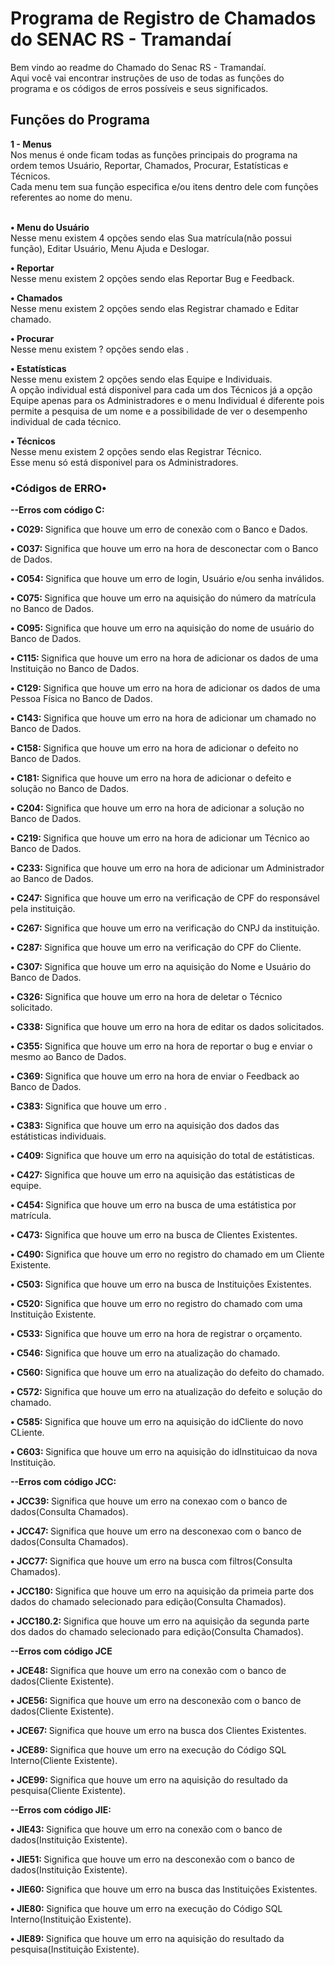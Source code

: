 <h1>Programa de Registro de Chamados do SENAC RS - Tramandaí</h1>

<a>Bem vindo ao readme do Chamado do Senac RS - Tramandaí.<br></a>
<a>Aqui você vai encontrar instruções de uso de todas as funções do programa e</a>
<a>os códigos de erros possíveis e seus significados.</a>
<h2>Funções  do Programa</h2>
<a><b>1 - Menus</b><br></a>
<a>Nos menus é onde ficam todas as funções principais do programa na ordem temos Usuário, Reportar, Chamados, Procurar, Estatísticas e Técnicos.<br></a>
<a>Cada menu tem sua função especifica e/ou itens dentro dele com funções referentes ao nome do menu.</a>

<a><br><b>• Menu do Usuário</b><br></a>
<a>Nesse menu existem 4 opções sendo elas Sua matrícula(não possui função), Editar Usuário, Menu Ajuda e Deslogar.<br></a>

<a><b>• Reportar</b><br></a>
<a>Nesse menu existem 2 opções sendo elas Reportar Bug e Feedback.<br></a>

<a><b>• Chamados</b><br></a>
<a>Nesse menu existem 2 opções sendo elas Registrar chamado e Editar chamado.<br></a>

<a><b>• Procurar</b><br></a>
<a>Nesse menu existem ? opções sendo elas .<br></a>

<a><b>• Estatísticas</b><br></a>
<a>Nesse menu existem 2 opções sendo elas Equipe e Individuais.<br></a>
<a>A opção individual está disponivel para cada um dos Técnicos já a opção Equipe apenas para os Administradores e o menu Individual é diferente </a>
<a>pois permite a pesquisa de um nome e a possibilidade de ver o desempenho individual de cada técnico.<br></a>

<a><b>• Técnicos</b><br></a>
<a>Nesse menu existem 2 opções sendo elas Registrar Técnico.<br></a>
<a>Esse menu só está disponivel para os Administradores.<br></a>

<h3>•Códigos de ERRO•</h3>
<a><b>--Erros com código C:</b><br></a>

<a><b>• C029: </b></a>
<a>Significa que houve um erro de conexão com o Banco e Dados.</a>

<a><b>• C037: </b></a>
<a>Significa que houve um erro na hora de desconectar com o Banco de Dados.<br></a>

<a><b>• C054: </b></a>
<a>Significa que houve um erro de login, Usuário e/ou senha inválidos.<br></a>

<a><b>• C075: </b></a>
<a>Significa que houve um erro na aquisição do número da matrícula no Banco de Dados.<br></a>

<a><b>• C095: </b></a>
<a>Significa que houve um erro na aquisição do nome de usuário do Banco de Dados.<br></a>

<a><b>• C115: </b></a>
<a>Significa que houve um erro na hora de adicionar os dados de uma Instituição no Banco de Dados.<br></a>

<a><b>• C129: </b></a>
<a>Significa que houve um erro na hora de adicionar os dados de uma Pessoa Física no Banco de Dados.<br></a>

<a><b>• C143: </b></a>
<a>Significa que houve um erro na hora de adicionar um chamado no Banco de Dados.<br></a>

<a><b>• C158: </b></a>
<a>Significa que houve um erro na hora de adicionar o defeito no Banco de Dados.<br></a>

<a><b>• C181: </b></a>
<a>Significa que houve um erro na hora de adicionar o defeito e solução no Banco de Dados.<br></a>

<a><b>• C204: </b></a>
<a>Significa que houve um erro na hora de adicionar a solução no Banco de Dados.<br></a>

<a><b>• C219: </b></a>
<a>Significa que houve um erro na hora de adicionar um Técnico ao Banco de Dados.<br></a>

<a><b>• C233: </b></a>
<a>Significa que houve um erro na hora de adicionar um Administrador ao Banco de Dados.<br></a>

<a><b>• C247: </b></a>
<a>Significa que houve um erro na verificação de CPF do responsável pela instituição.<br></a>

<a><b>• C267: </b></a>
<a>Significa que houve um erro na verificação do CNPJ da instituição.<br></a>

<a><b>• C287: </b></a>
<a>Significa que houve um erro na verificação do CPF do Cliente.<br></a>

<a><b>• C307: </b></a>
<a>Significa que houve um erro na aquisição do Nome e Usuário do Banco de Dados.<br></a>

<a><b>• C326: </b></a>
<a>Significa que houve um erro na hora de deletar o Técnico solicitado.<br></a>

<a><b>• C338: </b></a>
<a>Significa que houve um erro na hora de editar os dados solicitados.<br></a>

<a><b>• C355: </b></a>
<a>Significa que houve um erro na hora de reportar o bug e enviar o mesmo ao Banco de Dados.<br></a>

<a><b>• C369: </b></a>
<a>Significa que houve um erro na hora de enviar o Feedback ao Banco de Dados.<br></a>

<a><b>• C383: </b></a>
<a>Significa que houve um erro .<br></a>

<a><b>• C383: </b></a>
<a>Significa que houve um erro na aquisição dos dados das estátisticas individuais.<br></a>

<a><b>• C409: </b></a>
<a>Significa que houve um erro na aquisição do total de estátisticas.<br></a>

<a><b>• C427: </b></a>
<a>Significa que houve um erro na aquisição das estátisticas de equipe.<br></a>

<a><b>• C454: </b></a>
<a>Significa que houve um erro na busca de uma estátistica por matrícula.<br></a>

<a><b>• C473: </b></a>
<a>Significa que houve um erro na busca de Clientes Existentes.<br></a>

<a><b>• C490: </b></a>
<a>Significa que houve um erro no registro do chamado em um Cliente Existente.<br></a>

<a><b>• C503: </b></a>
<a>Significa que houve um erro na busca de Instituições Existentes.<br></a>

<a><b>• C520: </b></a>
<a>Significa que houve um erro no registro do chamado com uma Instituição Existente.<br></a>

<a><b>• C533: </b></a>
<a>Significa que houve um erro na hora de registrar o orçamento.<br></a>

<a><b>• C546: </b></a>
<a>Significa que houve um erro na atualização do chamado.<br></a>

<a><b>• C560: </b></a>
<a>Significa que houve um erro na atualização do defeito do chamado.<br></a>

<a><b>• C572: </b></a>
<a>Significa que houve um erro na atualização do defeito e solução do chamado.<br></a>

<a><b>• C585: </b></a>
<a>Significa que houve um erro na aquisição do idCliente do novo CLiente.<br></a>

<a><b>• C603: </b></a>
<a>Significa que houve um erro na aquisição do idInstituicao da nova Instituição.<br></a>

<a><b>--Erros com código JCC:</b><br></a>

<a><b>• JCC39: </b></a>
<a>Significa que houve um erro na conexao com o banco de dados(Consulta Chamados).<br></a>

<a><b>• JCC47: </b></a>
<a>Significa que houve um erro na desconexao com o banco de dados(Consulta Chamados).<br></a>

<a><b>• JCC77: </b></a>
<a>Significa que houve um erro na busca com filtros(Consulta Chamados).<br></a>

<a><b>• JCC180: </b></a>
<a>Significa que houve um erro na aquisição da primeia parte dos dados do chamado selecionado para edição(Consulta Chamados).<br></a>

<a><b>• JCC180.2: </b></a>
<a>Significa que houve um erro na aquisição da segunda parte dos dados do chamado selecionado para edição(Consulta Chamados).<br></a>

<a><b>--Erros com código JCE</b><br></a>

<a><b>• JCE48: </b></a>
<a>Significa que houve um erro na conexão com o banco de dados(Cliente Existente).<br></a>

<a><b>• JCE56: </b></a>
<a>Significa que houve um erro na desconexão com o banco de dados(Cliente Existente).<br></a>

<a><b>• JCE67: </b></a>
<a>Significa que houve um erro na busca dos Clientes Existentes.<br></a>

<a><b>• JCE89: </b></a>
<a>Significa que houve um erro na execução do Código SQL Interno(Cliente Existente).<br></a>

<a><b>• JCE99: </b></a>
<a>Significa que houve um erro na aquisição do resultado da pesquisa(Cliente Existente).<br></a>

<a><b>--Erros com código JIE:</b><br></a>

<a><b>• JIE43: </b></a>
<a>Significa que houve um erro na conexão com o banco de dados(Instituição Existente).<br></a>

<a><b>• JIE51: </b></a>
<a>Significa que houve um erro na desconexão com o banco de dados(Instituição Existente).<br></a>

<a><b>• JIE60: </b></a>
<a>Significa que houve um erro na busca das Instituições Existentes.<br></a>

<a><b>• JIE80: </b></a>
<a>Significa que houve um erro na execução do Código SQL Interno(Instituição Existente).<br></a>

<a><b>• JIE89: </b></a>
<a>Significa que houve um erro na aquisição do resultado da pesquisa(Instituição Existente).<br></a>
